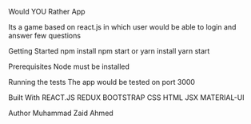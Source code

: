 Would YOU Rather App

Its a game based on react.js in which user would be able to login and answer few questions

Getting Started
npm install
npm start
or
yarn install 
yarn start



Prerequisites
Node must be installed

Running the tests
The app would be tested on port 3000 

Built With
REACT.JS
REDUX
BOOTSTRAP
CSS
HTML
JSX
MATERIAL-UI


Author
Muhammad Zaid Ahmed
